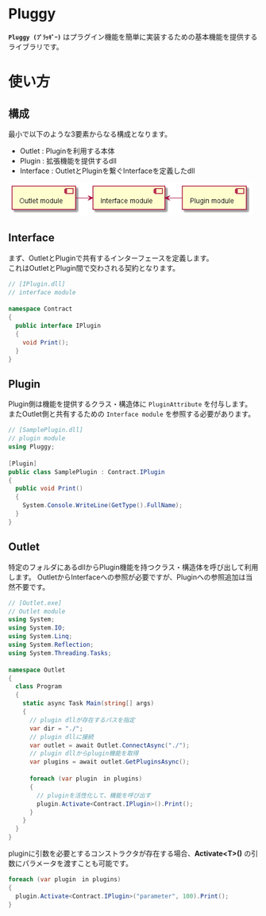 # Pluggy

**`Pluggy (ﾌﾟﾗｯｷﾞｰ)`** はプラグイン機能を簡単に実装するための基本機能を提供するライブラリです。

# 使い方

## 構成

最小で以下のような3要素からなる構成となります。

- Outlet : Pluginを利用する本体
- Plugin : 拡張機能を提供するdll
- Interface : OutletとPluginを繋ぐInterfaceを定義したdll

![module](https://raw.githubusercontent.com/tatsuya-midorikawa/Pluggy/main/assets/module.png)

## Interface

まず、OutletとPluginで共有するインターフェースを定義します。  
これはOutletとPlugin間で交わされる契約となります。

```cs
// [IPlugin.dll]
// interface module

namespace Contract
{
  public interface IPlugin
  {
    void Print();
  }
}
```

## Plugin

Plugin側は機能を提供するクラス・構造体に `PluginAttribute` を付与します。  
またOutlet側と共有するための `Interface module` を参照する必要があります。

```cs
// [SamplePlugin.dll]
// plugin module
using Pluggy;

[Plugin]
public class SamplePlugin : Contract.IPlugin
{
  public void Print()
  {
    System.Console.WriteLine(GetType().FullName);
  }
}
```

## Outlet

特定のフォルダにあるdllからPlugin機能を持つクラス・構造体を呼び出して利用します。
OutletからInterfaceへの参照が必要ですが、Pluginへの参照追加は当然不要です。

```cs
// [Outlet.exe]
// Outlet module
using System;
using System.IO;
using System.Linq;
using System.Reflection;
using System.Threading.Tasks;

namespace Outlet
{
  class Program
  {
    static async Task Main(string[] args)
    {
      // plugin dllが存在するパスを指定
      var dir = "./";
      // plugin dllに接続
      var outlet = await Outlet.ConnectAsync("./");
      // plugin dllからplugin機能を取得
      var plugins = await outlet.GetPluginsAsync();

      foreach (var plugin　in plugins)
      {
        // pluginを活性化して、機能を呼び出す
        plugin.Activate<Contract.IPlugin>().Print();
      }
    }
  }
}
```

pluginに引数を必要とするコンストラクタが存在する場合、**Activate&lt;T&gt;()** の引数にパラメータを渡すことも可能です。

```cs
foreach (var plugin　in plugins)
{
  plugin.Activate<Contract.IPlugin>("parameter", 100).Print();
}
```